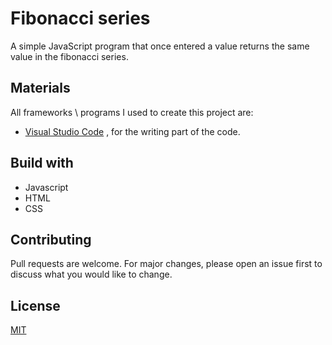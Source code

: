 # Fibonacci series

A simple JavaScript program that once entered a value returns the same value in the fibonacci series.

## Materials

All frameworks \ programs I used to create this project are:

- [Visual Studio Code](https://code.visualstudio.com/) , for the writing part of the code.

## Build with

- Javascript
- HTML
- CSS

## Contributing
Pull requests are welcome. For major changes, please open an issue first to discuss what you would like to change.


## License
[MIT](https://choosealicense.com/licenses/mit/)
